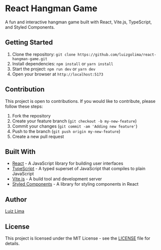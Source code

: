 # React Hangman Game

A fun and interactive hangman game built with React, Vite.js, TypeScript, and Styled Components.

## Getting Started

1. Clone the repository: `git clone https://github.com/luizgolima/react-hangman-game.git`
2. Install dependencies: `npm install` or `yarn install`
3. Start the project: `npm run dev` or `yarn dev`
4. Open your browser at `http://localhost:5173`

## Contribution
This project is open to contributions. If you would like to contribute, please follow these steps:
1. Fork the repository
2. Create your feature branch (`git checkout -b my-new-feature`)
3. Commit your changes (`git commit -am 'Adding new feature'`)
4. Push to the branch (`git push origin my-new-feature`)
5. Create a new pull request

## Built With

- [React](https://reactjs.org/) - A JavaScript library for building user interfaces
- [TypeScript](https://www.typescriptlang.org/) - A typed superset of JavaScript that compiles to plain JavaScript
- [Vite.js](https://github.com/vitejs/vite) - A build tool and development server
- [Styled Components](https://styled-components.com/) - A library for styling components in React

## Author

[Luiz Lima](https://github.com/[luizgolima])

## License

This project is licensed under the MIT License - see the [LICENSE](LICENSE) file for details.
